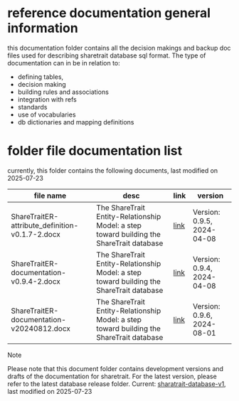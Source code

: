 # reference documentation general information

this documentation folder contains all the decision makings and backup doc files used for describing sharetrait database sql format. The type of documentation can in be in relation to:
- defining tables,
- decision making
- building rules and associations
- integration with refs
- standards
- use of vocabularies
- db dictionaries and mapping definitions

# folder file documentation list

currently, this folder contains the following documents, last modified on 2025-07-23

| file name | desc | link | version |
| --- | --- | --- | --- |
| ShareTraitER-attribute_definition-v0.1.7-2.docx | The ShareTrait Entity-Relationship Model: a step toward building the ShareTrait database | [link](https://github.com/ShareTraitProject/ShareTraitDatabase/blob/main/documentation/ShareTraitER-attribute_definition-v0.1.7-2.docx) | Version: 0.9.5, 2024-04-08 |
| ShareTraitER-documentation-v0.9.4-2.docx | The ShareTrait Entity-Relationship Model: a step toward building the ShareTrait database | [link](https://github.com/ShareTraitProject/ShareTraitDatabase/blob/main/documentation/ShareTraitER-documentation-v0.9.4-2.docx) | Version: 0.9.4, 2024-04-08 |
| ShareTraitER-documentation-v20240812.docx | The ShareTrait Entity-Relationship Model: a step toward building the ShareTrait database | [link](https://github.com/ShareTraitProject/ShareTraitDatabase/blob/main/documentation/ShareTraitER-documentation-v20240812.docx) | Version: 0.9.6, 2024-08-01 |


> [!NOTE] 
Please note that this document folder contains development versions and drafts of the documentation for sharetrait. For the latest version, please refer to the latest database release folder. Current: [sharatrait-database-v1](https://github.com/ShareTraitProject/ShareTraitDatabase/tree/main/sharatrait-database-v1), last modified on 2025-07-23

